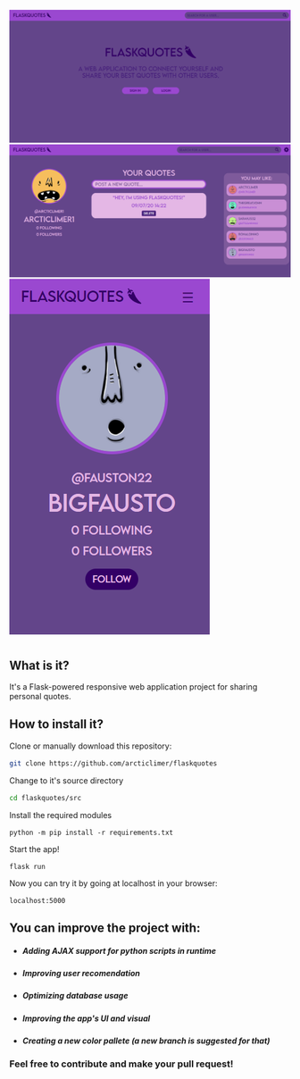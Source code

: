 ![Main page](img/main.png)
![Profile page](img/profile.png)
![Mobile view](img/mobile.png)

#

## What is it?

It's a Flask-powered responsive web application project for sharing personal quotes.

## How to install it?

Clone or manually download this repository:

```bash
git clone https://github.com/arcticlimer/flaskquotes
```

Change to it's source directory

```bash
cd flaskquotes/src
```

Install the required modules

```
python -m pip install -r requirements.txt
```

Start the app!

```
flask run
```

Now you can try it by going at localhost in your browser:

```
localhost:5000
```

## You can improve the project with:

- ##### Adding AJAX support for python scripts in runtime
- ##### Improving user recomendation
- ##### Optimizing database usage
- ##### Improving the app's UI and visual
- ##### Creating a new color pallete (a new branch is suggested for that)

###  Feel free to contribute and make your pull request!
